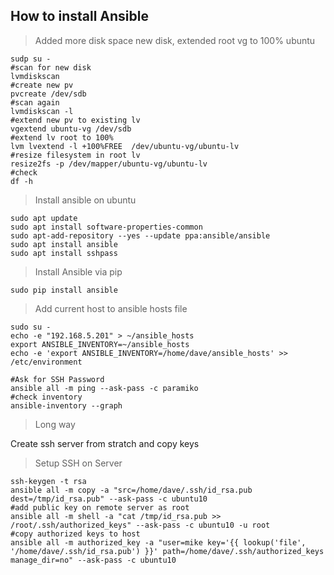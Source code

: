 ## How to install Ansible 

> Added more disk space new disk, extended root vg to 100% ubuntu

```shell
sudp su -
#scan for new disk
lvmdiskscan
#create new pv
pvcreate /dev/sdb 
#scan again
lvmdiskscan -l
#extend new pv to existing lv
vgextend ubuntu-vg /dev/sdb
#extend lv root to 100%
lvm lvextend -l +100%FREE  /dev/ubuntu-vg/ubuntu-lv
#resize filesystem in root lv
resize2fs -p /dev/mapper/ubuntu-vg/ubuntu-lv
#check 
df -h 
```

> Install ansible on ubuntu

```shell
sudo apt update
sudo apt install software-properties-common
sudo apt-add-repository --yes --update ppa:ansible/ansible
sudo apt install ansible
sudo apt install sshpass
```

> Install Ansible via pip

```shell
sudo pip install ansible
```

>Add current host to ansible hosts file

```shell
sudo su -
echo -e "192.168.5.201" > ~/ansible_hosts
export ANSIBLE_INVENTORY=~/ansible_hosts
echo -e 'export ANSIBLE_INVENTORY=/home/dave/ansible_hosts' >> /etc/environment
```

```shell
#Ask for SSH Password
ansible all -m ping --ask-pass -c paramiko
#check inventory
ansible-inventory --graph
```



>Long way

Create ssh server from stratch and copy keys

>Setup SSH on Server
```shell
ssh-keygen -t rsa
ansible all -m copy -a "src=/home/dave/.ssh/id_rsa.pub dest=/tmp/id_rsa.pub" --ask-pass -c ubuntu10
#add public key on remote server as root
ansible all -m shell -a "cat /tmp/id_rsa.pub >> /root/.ssh/authorized_keys" --ask-pass -c ubuntu10 -u root
#copy authorized keys to host
ansible all -m authorized_key -a "user=mike key='{{ lookup('file', '/home/dave/.ssh/id_rsa.pub') }}' path=/home/dave/.ssh/authorized_keys manage_dir=no" --ask-pass -c ubuntu10
```

